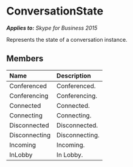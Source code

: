 
# ConversationState 


 _**Applies to:** Skype for Business 2015_

Represents the state of a conversation instance.


## Members





|**Name**|**Description**|
|:-----|:-----|
|Conferenced|Conferenced.|
|Conferencing|Conferencing.|
|Connected|Connected.|
|Connecting|Connecting.|
|Disconnected|Disconnected.|
|Disconnecting|Disconnecting.|
|Incoming|Incoming.|
|InLobby|In Lobby.|
